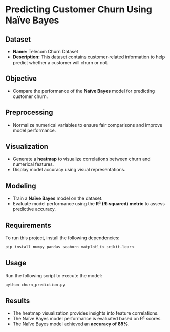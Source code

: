 # Predicting Customer Churn Using Naïve Bayes

## Dataset
- **Name:** Telecom Churn Dataset
- **Description:** This dataset contains customer-related information to help predict whether a customer will churn or not.

## Objective
- Compare the performance of the **Naïve Bayes** model for predicting customer churn.

## Preprocessing
- Normalize numerical variables to ensure fair comparisons and improve model performance.

## Visualization
- Generate a **heatmap** to visualize correlations between churn and numerical features.
- Display model accuracy using visual representations.

## Modeling
- Train a **Naïve Bayes** model on the dataset.
- Evaluate model performance using the **R² (R-squared) metric** to assess predictive accuracy.

## Requirements
To run this project, install the following dependencies:
```bash
pip install numpy pandas seaborn matplotlib scikit-learn
```

## Usage
Run the following script to execute the model:
```bash
python churn_prediction.py
```

## Results
- The heatmap visualization provides insights into feature correlations.
- The Naïve Bayes model performance is evaluated based on R² scores.
- The Naïve Bayes model achieved an **accuracy of 85%**.
